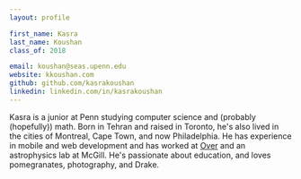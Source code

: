 ```yaml
---
layout: profile

first_name: Kasra
last_name: Koushan
class_of: 2018

email: koushan@seas.upenn.edu
website: kkoushan.com
github: github.com/kasrakoushan
linkedin: linkedin.com/in/kasrakoushan
---
```


Kasra is a junior at Penn studying computer science and (probably (hopefully)) math. Born in Tehran and raised in Toronto, he's also lived in the cities of Montreal, Cape Town, and now Philadelphia. He has experience in mobile and web development and has worked at [Over](http://madewithover.com) and an astrophysics lab at McGill. He's passionate about education, and loves pomegranates, photography, and Drake.
